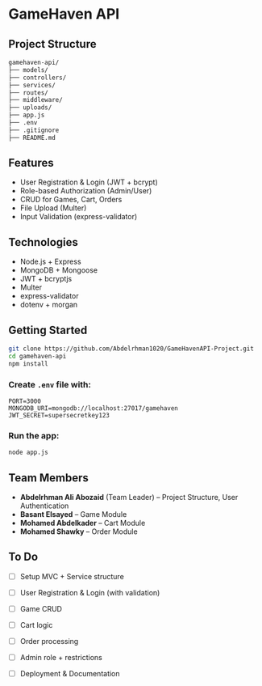 # GameHaven API

## Project Structure

```bash
gamehaven-api/
├── models/
├── controllers/
├── services/
├── routes/
├── middleware/
├── uploads/
├── app.js
├── .env
├── .gitignore
├── README.md
```

##  Features

- User Registration & Login (JWT + bcrypt)
- Role-based Authorization (Admin/User)
- CRUD for Games, Cart, Orders
- File Upload (Multer)
- Input Validation (express-validator)

##  Technologies

- Node.js + Express
- MongoDB + Mongoose
- JWT + bcryptjs
- Multer
- express-validator
- dotenv + morgan

##  Getting Started

```bash
git clone https://github.com/Abdelrhman1020/GameHavenAPI-Project.git
cd gamehaven-api
npm install
```

### Create `.env` file with:

```env
PORT=3000
MONGODB_URI=mongodb://localhost:27017/gamehaven
JWT_SECRET=supersecretkey123
```

### Run the app:

```bash
node app.js
```

##  Team Members

- **Abdelrhman Ali Abozaid** (Team Leader) – Project Structure, User Authentication
- **Basant Elsayed** – Game Module
- **Mohamed Abdelkader** – Cart Module
- **Mohamed Shawky** – Order Module

##  To Do

- [ ] Setup MVC + Service structure
- [ ] User Registration & Login (with validation)
- [ ] Game CRUD
- [ ] Cart logic
- [ ] Order processing
- [ ] Admin role + restrictions
- [ ] Deployment & Documentation

